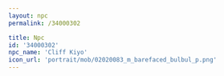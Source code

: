 ```yaml
---
layout: npc
permalink: /34000302

title: Npc
id: '34000302'
npc_name: 'Cliff Kiyo'
icon_url: 'portrait/mob/02020083_m_barefaced_bulbul_p.png'
---
```

